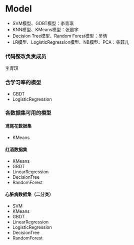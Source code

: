 # Model
- SVM模型、GDBT模型：李青琪
- KNN模型、KMeans模型：张晨宇
- Decision Tree模型、Random Forest模型：吴倩
- LR模型、LogisticRegression模型、NB模型、PCA：柴菲儿
### 代码整改负责成员
李青琪
### 含学习率的模型
- GBDT
- LogisticRegression
### 各数据集可用的模型
#### 鸢尾花数据集
- KMeans
#### 红酒数据集
- KMeans
- GBDT
- LinearRegression
- DecisionTree
- RandomForest
#### 心脏病数据集（二分类）
- SVM
- KMeans
- GBDT
- LinearRegression
- LogisticRegression
- DecisionTree
- RandomForest
